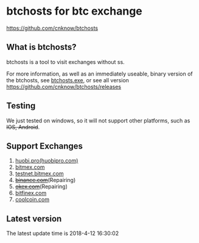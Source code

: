 btchosts for btc exchange
=====================================

https://github.com/cnknow/btchosts

What is btchosts?
----------------

btchosts is a tool to visit exchanges without ss.

For more information, as well as an immediately useable, binary version of
the btchosts, see <a href="https://github.com/cnknow/btchosts/releases/download/v0.3/btchosts.exe">btchosts.exe</a>, or see all version
https://github.com/cnknow/btchosts/releases

Testing
-------

We just tested on windows, so it will not support other platforms, such as <s>IOS, Android</s>.

Support Exchanges
-------

1. <a href="https://www.huobipro.com/zh-cn/" target="_blank" >huobi.pro(huobipro.com)</a>
2. <a href="https://bitmex.com" target="_blank" >bitmex.com</a>
3. <a href="https://testnet.bitmex.com" target="_blank" >testnet.bitmex.com</a>
4. <s><a href="https://www.binance.com/tradeDetail.html" target="_blank" >binance.com</a></s>(Repairing)
5. <s><a href="https://okex.com" target="_blank" >okex.com</a></s>(Repairing)
6. <a href="https://bitfinex.com" target="_blank" >bitfinex.com</a>
6. <a href="https://www.coolcoin.com/?lang=zh_CN" target="_blank" >coolcoin.com</a>


Latest version
-------
The latest update time is 2018-4-12 16:30:02